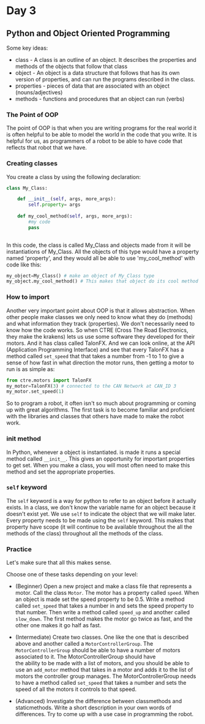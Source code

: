 [comment]: render
# Day 3 
## Python and Object Oriented Programming


Some key ideas:

* class - A class is an outline of an object. It describes the properties and methods of the objects that follow that class
* object - An object is a data structure that follows that has its own version of properties, and can run the programs 
described in the class.
* properties - pieces of data that are associated with an object (nouns/adjectives)
* methods - functions and procedures that an object can run (verbs)

### The Point of OOP

The point of OOP is that when you are writing programs for the real world it is often helpful to be able to model the world
in the code that you write. It is helpful for us, as programmers of a robot to be able to have code that reflects that 
robot that we have. 

### Creating classes

You create a class by using the following declaration:

```python
class My_Class:

    def __init__(self, args, more_args):
        self.property= args
        
    def my_cool_method(self, args, more_args):
        #my code
        pass
   
```
In this code, the class is called My_Class and objects made from it will be instantiations of My_Class. All the objects 
of this type would have a property named 'property', and they would all be able to use 'my_cool_method' with code like this:

```python
my_object=My_Class() # make an object of My_Class type
my_object.my_cool_method() # This makes that object do its cool method
```


### How to import

Another very important point about OOP is that it allows abstraction. When other people make classes we only need to know
what they do (methods) and what information they track (properties). We don't necessarily need to know how the code works.
So when CTRE (Cross The Road Electronics, they make the krakens) lets us use some software they developed for their motors. 
And it has class called TalonFX. And we can look 
online, at the API (Application Programming Interface) and see that every TalonFX has a method called 
```set_speed``` that that takes a number from -1 to 1 to give a sense of 
how fast in what direction the motor runs, then getting a motor to run is as simple as:

```python
from ctre.motors import TalonFX
my_motor=TalonFX(3) # connected to the CAN Network at CAN_ID 3
my_motor.set_speed(1)
```

So to program a robot, it often isn't so much about programming or coming up with great algorithms. The first task is 
to become familiar and proficient with the libraries and classes that others have made to make the robot work.

### __init__ method

In Python, whenever a object is instantiated.  is made it runs a special method called ```__init__```. This gives an 
opportunity for important properties to get set. When you make a class, you will most often need to make this method 
and set the appropriate properties. 

### ```self``` keyword

The ```self``` keyword is a way for python to refer to an object before it actually exists. In a class, we don't know 
the variable name for an object because it doesn't exist yet. We use ```self``` to indicate the object that we will make 
later. Every property needs to be made using the ```self``` keyword. This makes that property have scope (it will continue to 
be available throughout the all the methods of the class) throughout all the methods of the class.


### Practice

Let's make sure that all this makes sense. 

Choose one of these tasks depending on your level: 

* (Beginner) Open a new project and make a class file that represents a motor. Call the class ```Motor```. The motor has a 
property called ```speed```. When an object is made set the speed property to be 0.5. Write a method called ```set_speed```
that takes a number in and sets the speed property to that number. Then write a method called ```speed_up```
and another called ```slow_down```. The first method makes the motor go twice as fast, and the other one makes it go half as fast.

* (Intermediate) Create two classes. One like the one that is described above and another called a ```MotorControllerGroup```. The
```MotorControllerGroup``` should be able to have a number of motors associated to it. The MotorControllerGroup should have  
the ability to be made with a list of motors, and you should be able to use an ```add_motor``` method that takes in a motor and 
adds it to the list of motors the controller group manages. The MotorControllerGroup needs to
have a method called ```set_speed``` that takes a number and sets the speed of all the motors it controls to that speed.

* (Advanced) Investigate the difference between classmethods and staticmethods. Write a short description in your own words of
differences. Try to come up with a use case in programming the robot.

